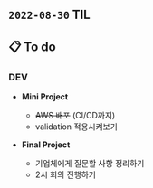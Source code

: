 ## `2022-08-30` TIL

## 📋 To do

### DEV

+ **Mini Project**
  + ~~AWS 배포~~ (CI/CD까지)
  + validation 적용시켜보기

+ **Final Project**
  + 기업체에게 질문할 사항 정리하기
  + 2시 회의 진행하기